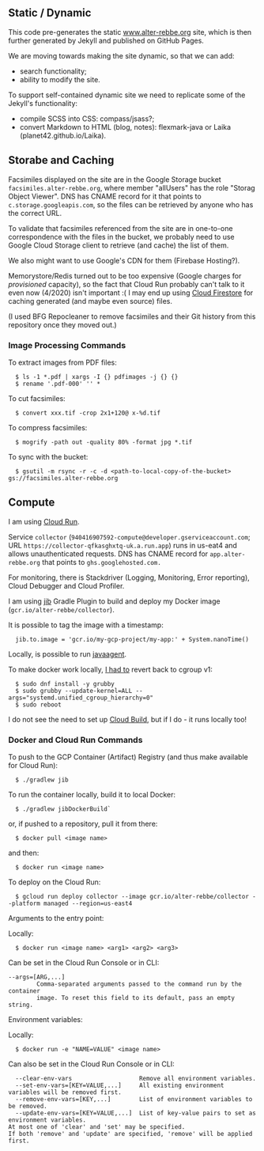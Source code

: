 ## Static / Dynamic ##

This code pre-generates the static www.alter-rebbe.org site,
which is then further generated by Jekyll and published on GitHub Pages.

We are moving towards making the site dynamic, so that we can add:  
- search functionality;
- ability to modify the site.

To support self-contained dynamic site we need to replicate some of the Jekyll's functionality:
- compile SCSS into CSS: compass/jsass?;
- convert Markdown to HTML (blog, notes): flexmark-java or Laika (planet42.github.io/Laika).

## Storabe and Caching ##

Facsimiles displayed on the site are in the Google Storage bucket `facsimiles.alter-rebbe.org`,
where member "allUsers" has the role "Storag Object Viewer".
DNS has CNAME record for it that points to `c.storage.googleapis.com`,
so the files can be retrieved by anyone who has the correct URL.

To validate that facsimiles referenced from the site are in one-to-one correspondence with
the files in the bucket, we probably need to use Google Cloud Storage client to retrieve
(and cache) the list of them.

We also might want to use Google's CDN for them (Firebase Hosting?).

Memorystore/Redis turned out to be too expensive (Google charges for *provisioned* capacity),
so the fact that Cloud Run probably can't talk to it even now (4/2020) isn't important :(
I may end up using [Cloud Firestore](https://firebase.google.com/docs/firestore)
for caching generated (and maybe even source) files.

(I used BFG Repocleaner to remove facsimiles and their Git history from this repository
once they moved out.)
   
### Image Processing Commands ###

To extract images from PDF files:
```
  $ ls -1 *.pdf | xargs -I {} pdfimages -j {} {}
  $ rename '.pdf-000' '' *
```

To cut facsimiles:
```
  $ convert xxx.tif -crop 2x1+120@ x-%d.tif
```

To compress facsimiles:
```
  $ mogrify -path out -quality 80% -format jpg *.tif
```

To sync with the bucket:
```
  $ gsutil -m rsync -r -c -d <path-to-local-copy-of-the-bucket> gs://facsimiles.alter-rebbe.org
```

## Compute ##

I am using [Cloud Run](https://cloud.google.com/run#key-features).

Service `collector` (`940416907592-compute@developer.gserviceaccount.com`;
URL `https://collector-qfkasghxtq-uk.a.run.app`) runs in us-eat4 and allows
unauthenticated requests.
DNS has CNAME record for `app.alter-rebbe.org` that points to `ghs.googlehosted.com.`

For monitoring, there is Stackdriver (Logging, Monitoring, Error reporting),
Cloud Debugger and Cloud Profiler.

I am using [jib](https://github.com/GoogleContainerTools/jib) Gradle Plugin to
build and deploy my Docker image (`gcr.io/alter-rebbe/collector`).

It is possible to tag the image with a timestamp:
```
  jib.to.image = 'gcr.io/my-gcp-project/my-app:' + System.nanoTime()
```

Locally, is possible to run [javaagent](https://github.com/GoogleContainerTools/jib/blob/master/docs/faq.md#i-would-like-to-run-my-application-with-a-javaagent).

To make docker work locally, [I had to](https://linuxconfig.org/how-to-install-docker-on-fedora-31)
revert back to cgroup v1:
```
  $ sudo dnf install -y grubby
  $ sudo grubby --update-kernel=ALL --args="systemd.unified_cgroup_hierarchy=0"
  $ sudo reboot
```
I do not see the need to set up [Cloud Build](https://cloud.google.com/cloud-build),
but if I do - it runs locally too!


### Docker and Cloud Run Commands ###

To push to the GCP Container (Artifact) Registry (and thus make available for Cloud Run):
```
  $ ./gradlew jib
```
To run the container locally, build it to local Docker:
```
  $ ./gradlew jibDockerBuild`
```
or, if pushed to a repository, pull it from there:
```
  $ docker pull <image name>
```
and then:
```app engine dockerfile template
  $ docker run <image name>
```

To deploy on the Cloud Run:
```
  $ gcloud run deploy collector --image gcr.io/alter-rebbe/collector --platform managed --region=us-east4
```

Arguments to the entry point:

Locally:
```
  $ docker run <image name> <arg1> <arg2> <arg3>
```

Can be set in the Cloud Run Console or in CLI:

```
--args=[ARG,...]
        Comma-separated arguments passed to the command run by the container
        image. To reset this field to its default, pass an empty string.
```

Environment variables:

Locally:
```
  $ docker run -e "NAME=VALUE" <image name>
```
Can also be set in the Cloud Run Console or in CLI:
```
  --clear-env-vars                   Remove all environment variables.
  --set-env-vars=[KEY=VALUE,...]     All existing environment variables will be removed first.
  --remove-env-vars=[KEY,...]        List of environment variables to be removed.
  --update-env-vars=[KEY=VALUE,...]  List of key-value pairs to set as environment variables.
At most one of 'clear' and 'set' may be specified.
If both 'remove' and 'update' are specified, 'remove' will be applied first.
```
